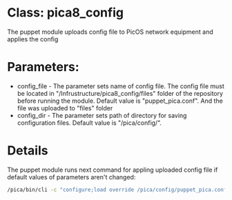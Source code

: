 # Class: pica8_config
The puppet module uploads config file to PicOS network equipment and applies the config

# Parameters: 

* config_file - The parameter sets name of config file. The config file must be located in "/Infrustructure/pica8_config/files" folder of the repository before running the module. Default value is "puppet_pica.conf". And the file was uploaded to "files" folder
* config_dir - The parameter sets path of directory for saving configuration files. Default value is "/pica/config/".

# Details

The puppet module runs next command for appling uploaded config file if default values of parameters aren't changed:
```bash
/pica/bin/cli -c "configure;load override /pica/config/puppet_pica.conf"
```
